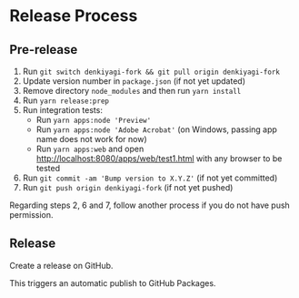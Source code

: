 # Release Process

## Pre-release

1.  Run `git switch denkiyagi-fork && git pull origin denkiyagi-fork`
2.  Update version number in `package.json` (if not yet updated)
3.  Remove directory `node_modules` and then run `yarn install`
4.  Run `yarn release:prep`
5.  Run integration tests:
    - Run `yarn apps:node 'Preview'`
    - Run `yarn apps:node 'Adobe Acrobat'` (on Windows, passing app name does not work for now)
    - Run `yarn apps:web` and open <http://localhost:8080/apps/web/test1.html> with any browser to be tested
6.  Run `git commit -am 'Bump version to X.Y.Z'` (if not yet committed)
7.  Run `git push origin denkiyagi-fork` (if not yet pushed)

Regarding steps 2, 6 and 7, follow another process if you do not have push permission.

## Release

Create a release on GitHub.

This triggers an automatic publish to GitHub Packages.
